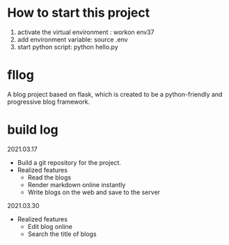 # How to start this project
1. activate the virtual environment : workon env37
2. add environment variable: source .env
3. start python script: python hello.py

# fllog
A blog project based on flask, which is created to be a python-friendly and progressive blog framework.

# build log
2021.03.17
- Build a git repository for the project.
- Realized features
  - Read the blogs 
  - Render markdown online instantly
  - Write blogs on the web and save to the server

2021.03.30
- Realized features
  - Edit blog online
  - Search the title of blogs
  